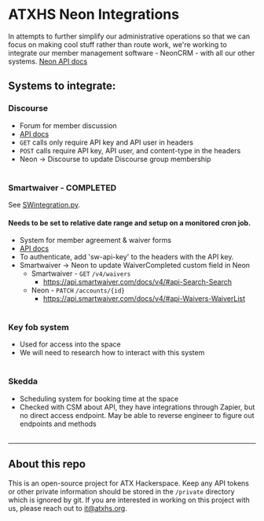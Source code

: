 # ATXHS Neon Integrations

In attempts to further simplify our administrative operations so that we can focus on making cool stuff rather than route work, we're working to integrate our member management software - NeonCRM - with all our other systems.  [Neon API docs](https://developer.neoncrm.com/api-v2/#/)

## Systems to integrate:

### Discourse

- Forum for member discussion
- [API docs](https://docs.discourse.org/)
- `GET` calls only require API key and API user in headers
- `POST` calls require API key, API user, and content-type in the headers
- Neon -> Discourse to update Discourse group membership
<br><br>

### Smartwaiver - COMPLETED

See [SWintegration.py](https://github.com/ATXHS/NeonIntegrations/blob/main/SWintegration.py).  
#### Needs to be set to relative date range and setup on a monitored cron job.

- System for member agreement & waiver forms
- [API docs](https://api.smartwaiver.com/docs/v4/#api-_)
- To authenticate, add 'sw-api-key' to the headers with the API key.
- Smartwaiver -> Neon to update WaiverCompleted custom field in Neon
  - Smartwaiver - `GET` `/v4/waivers`
    - https://api.smartwaiver.com/docs/v4/#api-Search-Search
  - Neon - `PATCH` `/accounts/{id}`
    - https://api.smartwaiver.com/docs/v4/#api-Waivers-WaiverList
<br><br>

### Key fob system

- Used for access into the space
- We will need to research how to interact with this system
<br><br>

### Skedda

- Scheduling system for booking time at the space
- Checked with CSM about API, they have integrations through Zapier, but no direct access endpoint.  May be able to reverse engineer to figure out endpoints and methods
<br><br>

<hr>

## About this repo

This is an open-source project for ATX Hackerspace.  Keep any API tokens or other private information should be stored in the `/private` directory which is ignored by git.  If you are interested in working on this project with us, please reach out to [it@atxhs.org](mailto:it@atxhs.org).

